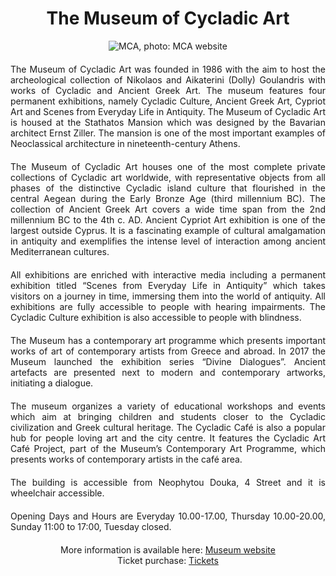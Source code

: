 <!-- Use the following commented lines to include monument coordinates and attributes (leave empty lines if the monument has no additional info)
37.9787032 23.7513826
Culture, History, Museum
museum, accessibility, archaeology, Cycladic art, contemporary art, history, Ancient Greek Art, Cypriot Art
One of the most important collections of Cycladic art worldwide
-->

<h1 align="center">The Museum of Cycladic Art</h1>

<center>
  <img src="https://cycladic.gr/wp-content/uploads/2023/04/MKT-04.jpg" alt="MCA, photo: MCA website">
</center>

<p align="justify" style="margin-top:20px;margin-bottom:20px;">
The Museum of Cycladic Art was founded in 1986 with the aim to host the archeological collection of Nikolaos and Aikaterini (Dolly) Goulandris with works of Cycladic and Ancient Greek Art. The museum features four permanent exhibitions, namely Cycladic Culture, Ancient Greek Art, Cypriot Art and Scenes from Everyday Life in Antiquity. The Museum of Cycladic Art is housed at the Stathatos Mansion which was designed by the Bavarian architect Ernst Ziller. The mansion is one of the most important examples of Neoclassical architecture in nineteenth-century Athens. 
</p>

<p align="justify" style="margin-top:20px;margin-bottom:20px;">
The Museum of Cycladic Art houses one of the most complete private collections of Cycladic art worldwide, with representative objects from all phases of the distinctive Cycladic island culture that flourished in the central Aegean during the Early Bronze Age (third millennium BC). The collection of Ancient Greek Art covers a wide time span from the 2nd millennium BC to the 4th c. AD. Ancient Cypriot Art exhibition is one of the largest outside Cyprus. It is a fascinating example of cultural amalgamation in antiquity and exemplifies the intense level of interaction among ancient Mediterranean cultures. 
</p>

<p align="justify" style="margin-top:20px;margin-bottom:20px;">
All exhibitions are enriched with interactive media including a permanent exhibition titled “Scenes from Everyday Life in Antiquity” which takes visitors on a journey in time, immersing them into the world of antiquity.  All exhibitions are fully accessible to people with hearing impairments. The Cycladic Culture exhibition is also accessible to people with blindness.
</p>

<p align="justify" style="margin-top:20px;margin-bottom:20px;">
The Museum has a contemporary art programme which presents important works of art of contemporary artists from Greece and abroad. In 2017 the Museum launched the exhibition series “Divine Dialogues”. Ancient artefacts are presented next to modern and contemporary artworks, initiating a dialogue.
</p>

<p align="justify" style="margin-top:20px;margin-bottom:20px;">
The museum organizes a variety of educational workshops and events which aim at bringing children and students closer to the Cycladic civilization and Greek cultural heritage. The Cycladic Café is also a popular hub for people loving art and the city centre. It features the Cycladic Art Café Project, part of the Museum’s Contemporary Art Programme, which presents works of contemporary artists in the café area. 
</p>

<p align="justify" style="margin-top:20px;margin-bottom:20px;">
The building is accessible from Neophytou Douka, 4 Street and it is wheelchair accessible. 
</p>

<p align="justify" style="margin-top:20px;margin-bottom:20px;">
Opening Days and Hours are Everyday 10.00-17.00, Thursday 10.00-20.00, Sunday 11:00 to 17:00, Tuesday closed.
</p>

<p align="center" style="margin-top:20px;margin-bottom:20px;">
More information is available here: <a href="https://cycladic.gr/en">Museum website</a> <br/>
Ticket purchase: <a href="https://cycladic.gr/en/page/isitiria">Tickets</a> 
</p>

<img src="https://solaris.micc.unifi.it/pixel.png?4a" height=1 width=1>